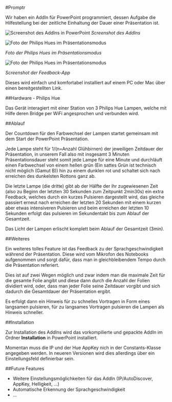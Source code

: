 #Promptr

Wir haben ein AddIn für PowerPoint programmiert, dessen Aufgabe die Hilfestellung bei der zeitliche Einhaltung der Dauer einer Präsentation ist.

![Screenshot des AddIns in PowerPoint](https://github.com/famalgosner/philipshue/blob/master/Media/Screenshot.PNG)
*Screenshot des AddIns*

![Foto der Philips Hues im Präsentationsmodus](https://github.com/famalgosner/philipshue/blob/master/Media/PhotoHueBox.PNG)

*Foto der Philips Hues im Präsentationsmodus*

![Foto der Philips Hues im Präsentationsmodus](https://github.com/famalgosner/philipshue/blob/master/Media/ScreenshotApp.PNG)

*Screenshot der Feedback-App*

Dieses wird einfach und komfortabel installiert auf einem PC oder Mac über einen bereitgestellten Link.

##Hardware - Philips Hue

Das Gerät interagiert mit einer Station von 3 Philips Hue Lampen, welche mit Hilfe deren Bridge per WiFi angesprochen und verbunden wird.

##Ablauf

Der Countdown für den Farbwechsel der Lampen startet gemeinsam mit dem Start der PowerPoint Präsentation.

Jede Lampe steht für 1/(n=Anzahl Glühbirnen) der jeweiligen Zeitdauer der Präsentation, in unserem Fall also mit insgesamt 3 Minuten Präsentationsdauer steht somit jede Lampe für eine Minute und durchläuft einen Farbwechsel von einem hellen grün (Ein sattes Grün ist technisch nicht möglich (Gamut B)) hin zu einem dunklen rot und schaltet sich nach erreichen des dunkelsten Rottons ganz ab.

Die letzte Lampe (die dritte) gibt ab der Hälfte der ihr zugewiesenen Zeit (also zu Beginn der letzten 30 Sekunden zum Zeitpunkt 2min30s) ein extra Feedback, welches durch ein kurzes Pulsieren dargestellt wird, das gleiche passiert erneut nach erreichen der letzten 20 Sekunden mit einem kurzen aber etwas intensiveren Pulsieren und beim erreichen der letzten 10 Sekunden erfolgt das pulsieren im Sekundentakt bis zum Ablauf der Gesamtzeit.

Das Licht der Lampen erlischt komplett beim Ablauf der Gesamtzeit (3min).

##Weiteres

Ein weiteres tolles Feature ist das Feedback zu der Sprachgeschwindigkeit während der Präsentation. Diese wird vom Mikrofon des Notebooks aufgenommen und sorgt dafür, dass man in gleichbleibendem Tempo durch die Präsentation referiert.

Dies ist auf zwei Wegen möglich und zwar indem man die maximale Zeit für die gesamte Folie angibt und diese dann durch die Anzahl der Folien dividiert wird, oder, dass man jeder Folie seine Zeitdauer vorgibt und sich dadurch die Gesamtdauer der Präsentation ergibt.

Es erfolgt dann ein Hinweis für zu schnelles Vortragen in Form eines langsamen pulsieren, für zu langsames Vortragen pulsieren die Lampen als Hinweis schneller.

##Installation

Zur Installation des AddIns wird das vorkompilierte und gepackte AddIn im Ordner **Installation** in PowerPoint installiert.

Momentan muss die IP und der Hue AppKey nich in der Constants-Klasse angegeben werden. In neueren Versionen wird dies allerdings über ein Einstellungsfeld definierbar sein.

##Future Features

* Weitere Einstellungsmöglichkeiten für das AddIn (IP/AutoDiscover, AppKey, Helligkeit, ...)
* Automatische Erkennung der Sprachgeschwindigkeit
* ... 